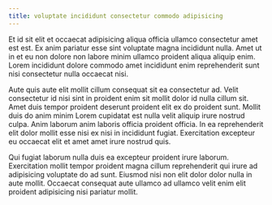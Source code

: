 ```yaml
---
title: voluptate incididunt consectetur commodo adipisicing
---
```


Et id sit elit et occaecat adipisicing aliqua officia ullamco consectetur amet est est. Ex anim pariatur esse sint voluptate magna incididunt nulla. Amet ut in et eu non dolore non labore minim ullamco proident aliqua aliquip enim. Lorem incididunt dolore commodo amet incididunt enim reprehenderit sunt nisi consectetur nulla occaecat nisi.

Aute quis aute elit mollit cillum consequat sit ea consectetur ad. Velit consectetur id nisi sint in proident enim sit mollit dolor id nulla cillum sit. Amet duis tempor proident deserunt proident elit ex do proident sunt. Mollit duis do anim minim Lorem cupidatat est nulla velit aliquip irure nostrud culpa. Anim laborum anim laboris officia proident officia. In ea reprehenderit elit dolor mollit esse nisi ex nisi in incididunt fugiat. Exercitation excepteur eu occaecat elit et amet amet irure nostrud quis.

Qui fugiat laborum nulla duis ea excepteur proident irure laborum. Exercitation mollit tempor proident magna cillum reprehenderit qui irure ad adipisicing voluptate do ad sunt. Eiusmod nisi non elit dolor dolor nulla in aute mollit. Occaecat consequat aute ullamco ad ullamco velit enim elit proident adipisicing nisi pariatur mollit.